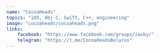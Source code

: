```yaml
---
name: "CocoaHeads"
topics: "iOS, Obj-C, Swift, C++, engineering"
image: "cocoaheads/cocoaheads.png"
links: 
    facebook: "https://www.facebook.com/groups/iosby/"
    telegram: "https://t.me/CocoaHeadsBelarus"
---
```

